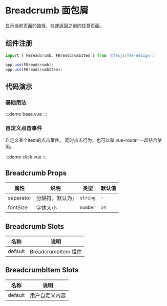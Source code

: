 # Breadcrumb 面包屑

显示当前页面的路径，快速返回之前的任意页面。

## 组件注册

```js
import { FBreadcrumb, FBreadcrumbItem } from '@fesjs/fes-design';

app.use(FBreadcrumb);
app.use(FBreadcrumbItem);
```

## 代码演示

### 基础用法

:::demo
base.vue
:::

### 自定义点击事件
自定义某个item的点击事件。
同时点击行为，也可以和 vue-router 一起结合使用。

:::demo
click.vue
:::

## Breadcrumb Props

| 属性      | 说明              | 类型     | 默认值 |
| --------- | ----------------- | -------- | ------ |
| separator | 分隔符，默认为`/` | `string` | `-`    |
| fontSize  | 字体大小          | `number` | `14`   |

## Breadcrumb Slots

| 名称    | 说明                |
| ------- | ------------------- |
| default | BreadcrumbItem 组件 |

## BreadcrumbItem Slots

| 名称    | 说明           |
| ------- | -------------- |
| default | 用户自定义内容 |
